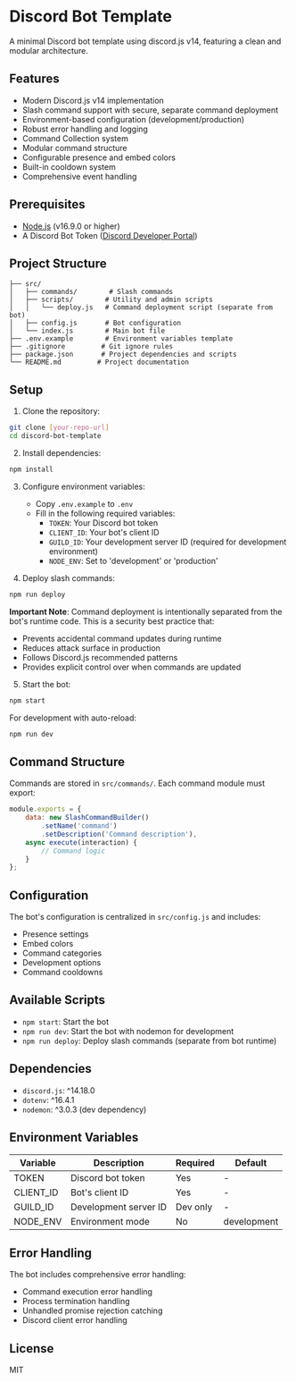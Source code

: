 # Discord Bot Template

A minimal Discord bot template using discord.js v14, featuring a clean and modular architecture.

## Features

- Modern Discord.js v14 implementation
- Slash command support with secure, separate command deployment
- Environment-based configuration (development/production)
- Robust error handling and logging
- Command Collection system
- Modular command structure
- Configurable presence and embed colors
- Built-in cooldown system
- Comprehensive event handling

## Prerequisites

- [Node.js](https://nodejs.org/) (v16.9.0 or higher)
- A Discord Bot Token ([Discord Developer Portal](https://discord.com/developers/applications))

## Project Structure

```
├── src/
│   ├── commands/        # Slash commands
│   ├── scripts/        # Utility and admin scripts
│   │   └── deploy.js   # Command deployment script (separate from bot)
│   ├── config.js       # Bot configuration
│   └── index.js        # Main bot file
├── .env.example        # Environment variables template
├── .gitignore         # Git ignore rules
├── package.json       # Project dependencies and scripts
└── README.md         # Project documentation
```

## Setup

1. Clone the repository:
```bash
git clone [your-repo-url]
cd discord-bot-template
```

2. Install dependencies:
```bash
npm install
```

3. Configure environment variables:
   - Copy `.env.example` to `.env`
   - Fill in the following required variables:
     - `TOKEN`: Your Discord bot token
     - `CLIENT_ID`: Your bot's client ID
     - `GUILD_ID`: Your development server ID (required for development environment)
     - `NODE_ENV`: Set to 'development' or 'production'

4. Deploy slash commands:
```bash
npm run deploy
```

**Important Note**: Command deployment is intentionally separated from the bot's runtime code. This is a security best practice that:
- Prevents accidental command updates during runtime
- Reduces attack surface in production
- Follows Discord.js recommended patterns
- Provides explicit control over when commands are updated

5. Start the bot:
```bash
npm start
```

For development with auto-reload:
```bash
npm run dev
```

## Command Structure

Commands are stored in `src/commands/`. Each command module must export:

```javascript
module.exports = {
    data: new SlashCommandBuilder()
        .setName('command')
        .setDescription('Command description'),
    async execute(interaction) {
        // Command logic
    }
};
```

## Configuration

The bot's configuration is centralized in `src/config.js` and includes:

- Presence settings
- Embed colors
- Command categories
- Development options
- Command cooldowns

## Available Scripts

- `npm start`: Start the bot
- `npm run dev`: Start the bot with nodemon for development
- `npm run deploy`: Deploy slash commands (separate from bot runtime)

## Dependencies

- `discord.js`: ^14.18.0
- `dotenv`: ^16.4.1
- `nodemon`: ^3.0.3 (dev dependency)

## Environment Variables

| Variable    | Description                    | Required | Default     |
|------------|--------------------------------|----------|-------------|
| TOKEN      | Discord bot token              | Yes      | -           |
| CLIENT_ID  | Bot's client ID               | Yes      | -           |
| GUILD_ID   | Development server ID          | Dev only | -           |
| NODE_ENV   | Environment mode              | No       | development |

## Error Handling

The bot includes comprehensive error handling:
- Command execution error handling
- Process termination handling
- Unhandled promise rejection catching
- Discord client error handling

## License

MIT